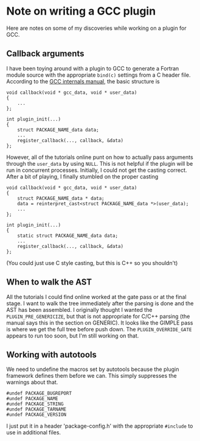 Note on writing a GCC plugin
============================

Here are notes on some of my discoveries while working on a plugin for
GCC.

Callback arguments
------------------

I have been toying around with a plugin to GCC to generate a Fortran
module source with the appropriate `bind(c)` settings from a C header
file.  According to the [GCC internals manual](??), the basic structure
is 

    void callback(void * gcc_data, void * user_data)
    {
        ...
    };

    int plugin_init(...)
    {
        struct PACKAGE_NAME_data data;
        ...
        register_callback(..., callback, &data)
    };

However, all of the tutorials online punt on how to actually pass
arguments through the `user_data` by using `NULL`.  This is not helpful
if the plugin will be run in concurrent processes.  Initially, I could
not get the casting correct.  After a bit of playing, I finally stumbled
on the proper casting

    void callback(void * gcc_data, void * user_data)
    {
        struct PACKAGE_NAME_data * data;
        data = reinterpret_cast<struct PACKAGE_NAME_data *>(user_data);
        ...
    };

    int plugin_init(...)
    {
        static struct PACKAGE_NAME_data data;
        ...
        register_callback(..., callback, &data)
    };

(You could just use C style casting, but this is C++ so you shouldn't)

When to walk the AST
--------------------

All the tutorials I could find online worked at the gate pass or at the
final stage.  I want to walk the tree immediately after the parsing is
done and the AST has been assembled.  I originally thought I wanted the
`PLUGIN_PRE_GENERICIZE`, but that is not appropriate for C/C++ parsing
(the manual says this in the section on GENERIC).  It looks like the
GIMPLE pass is where we get the full tree before push down.  The
`PLUGIN_OVERRIDE_GATE` appears to run too soon, but I'm still working on
that.

Working with autotools
----------------------

We need to undefine the macros set by autotools because the plugin
framework defines them before we can.  This simply suppresses the
warnings about that.

    #undef PACKAGE_BUGREPORT
    #undef PACKAGE_NAME
    #undef PACKAGE_STRING
    #undef PACKAGE_TARNAME
    #undef PACKAGE_VERSION

I just put it in a header 'package-config.h' with the appropriate
`#include` to use in additional files.
